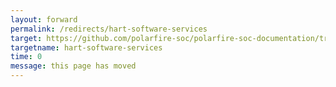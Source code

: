 ```yaml
---
layout: forward
permalink: /redirects/hart-software-services
target: https://github.com/polarfire-soc/polarfire-soc-documentation/tree/master/hss-and-u-boot
targetname: hart-software-services
time: 0
message: this page has moved
---
```

